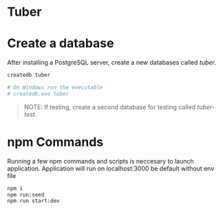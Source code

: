 # Tuber

# Create a database
After installing a PostgreSQL server, create a new databases called *tuber*. 

```bash
createdb tuber

# On Windows run the executable
# createdb.exe tuber
```
>NOTE:
>If testing, create a second database for testing called *tuber-test*.

# npm Commands
Running a few npm commands and scripts is neccesary to launch application.
Application will run on localhost:3000 be default without env file
```bash
npm i
npm run:seed
npm run start:dev
```

